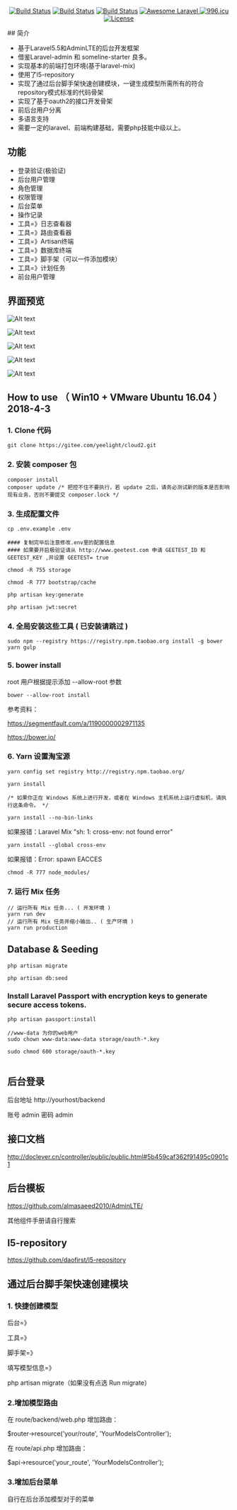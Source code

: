 <p align="center">
<a href="https://scrutinizer-ci.com/g/Yeelight/cloud2/"><img src="https://scrutinizer-ci.com/g/Yeelight/cloud2/badges/quality-score.png?b=master" alt="Build Status"></a>
<a href="https://scrutinizer-ci.com/g/Yeelight/cloud2/"><img src="https://scrutinizer-ci.com/g/Yeelight/cloud2/badges/build.png?b=master" alt="Build Status"></a>
<a href="https://scrutinizer-ci.com/g/Yeelight/cloud2/"><img src="https://scrutinizer-ci.com/g/Yeelight/cloud2/badges/code-intelligence.svg?b=master" alt="Build Status"></a>
<a href="https://github.com/Yeelight/cloud2">
        <img src="https://camo.githubusercontent.com/7f67d6c3ab2cbd5ec0f076984330cc662ab76458/68747470733a2f2f696d672e736869656c64732e696f2f62616467652f417765736f6d652d4c61726176656c2d627269676874677265656e2e7376673f7374796c653d666c61742d737175617265" alt="Awesome Laravel" data-canonical-src="https://img.shields.io/badge/Awesome-Laravel-brightgreen.svg?style=flat-square" style="max-width:100%;">
    </a>
    <a href="https://996.icu"><img src="https://img.shields.io/badge/link-996.icu-red.svg" alt="996.icu"></a>
<a href="https://github.com/Yeelight/cloud2"><img src="https://poser.pugx.org/yeelight/miot-api/license.svg" alt="License"></a>
</p>
## 简介

* 基于Laravel5.5和AdminLTE的后台开发框架
* 借鉴Laravel-admin 和 someline-starter 良多。
* 实现基本的前端打包环境(基于laravel-mix)
* 使用了l5-repository
* 实现了通过后台脚手架快速创建模块，一键生成模型所需所有的符合repository模式标准的代码骨架
* 实现了基于oauth2的接口开发骨架
* 前后台用户分离
* 多语言支持
* 需要一定的laravel、前端构建基础，需要php技能中级以上。

## 功能

* 登录验证(极验证)
* 后台用户管理
* 角色管理
* 权限管理
* 后台菜单
* 操作记录
* 工具=》日志查看器
* 工具=》路由查看器
* 工具=》Artisan终端
* 工具=》数据库终端
* 工具=》脚手架（可以一件添加模块）
* 工具=》计划任务
* 前台用户管理

## 界面预览
![Alt text](https://raw.githubusercontent.com/Yeelight/cloud2/master/public/screenshot/1.png)

![Alt text](https://raw.githubusercontent.com/Yeelight/cloud2/master/public/screenshot/2.png)

![Alt text](https://raw.githubusercontent.com/Yeelight/cloud2/master/public/screenshot/3.png)

![Alt text](https://raw.githubusercontent.com/Yeelight/cloud2/master/public/screenshot/4.png)

![Alt text](https://raw.githubusercontent.com/Yeelight/cloud2/master/public/screenshot/5.png)

How to use （ Win10 + VMware Ubuntu 16.04 ） 2018-4-3
------

### 1. Clone 代码
```
git clone https://gitee.com/yeelight/cloud2.git
```

### 2. 安装 composer 包
```
composer install
composer update /* 把控不住不要执行，若 update 之后，请务必测试新的版本是否影响现有业务，否则不要提交 composer.lock */
```

### 3. 生成配置文件
```
cp .env.example .env

#### 复制完毕后注意修改.env里的配置信息
#### 如果要开启极验证请从 http://www.geetest.com 申请 GEETEST_ID 和 GEETEST_KEY ,并设置 GEETEST= true

chmod -R 755 storage

chmod -R 777 bootstrap/cache

php artisan key:generate

php artisan jwt:secret

```

### 4. 全局安装这些工具 ( 已安装请跳过 )
```
sudo npm --registry https://registry.npm.taobao.org install -g bower yarn gulp
```

### 5. bower install
root 用户根据提示添加 --allow-root 参数
```
bower --allow-root install
```
参考资料：

https://segmentfault.com/a/1190000002971135

https://bower.io/

### 6. Yarn 设置淘宝源

```
yarn config set registry http://registry.npm.taobao.org/

yarn install

/* 如果你正在 Windows 系统上进行开发，或者在 Windows 主机系统上运行虚拟机，请执行这条命令。 */

yarn install --no-bin-links
```


如果报错：Laravel Mix "sh: 1: cross-env: not found error"
```
yarn install --global cross-env
```

如果报错：Error: spawn EACCES
```
chmod -R 777 node_modules/
```


### 7. 运行 Mix 任务

```
// 运行所有 Mix 任务... ( 开发环境 )
yarn run dev
// 运行所有 Mix 任务并缩小输出.. ( 生产环境 )
yarn run production
```

## Database & Seeding
~~~
php artisan migrate

php artisan db:seed
~~~
### Install Laravel Passport with encryption keys to generate secure access tokens.
~~~
php artisan passport:install

//www-data 为你的web用户
sudo chown www-data:www-data storage/oauth-*.key 

sudo chmod 600 storage/oauth-*.key


~~~

## 后台登录

后台地址 http://yourhost/backend

账号 admin 密码 admin

## 接口文档

http://doclever.cn/controller/public/public.html#5b459caf362f91495c0901c1

## 后台模板

https://github.com/almasaeed2010/AdminLTE/

其他组件手册请自行搜索

## l5-repository

https://github.com/daofirst/l5-repository

## 通过后台脚手架快速创建模块

### 1. 快捷创建模型

后台=》

工具=》

脚手架=》

填写模型信息=》

php artisan migrate（如果没有点选 Run migrate）

### 2.增加模型路由

在 route/backend/web.php 增加路由：

$router->resource('your/route', 'YourModelsController');

在 route/api.php 增加路由：

$api->resource('your_route', 'YourModelsController');

### 3.增加后台菜单

自行在后台添加模型对于的菜单
